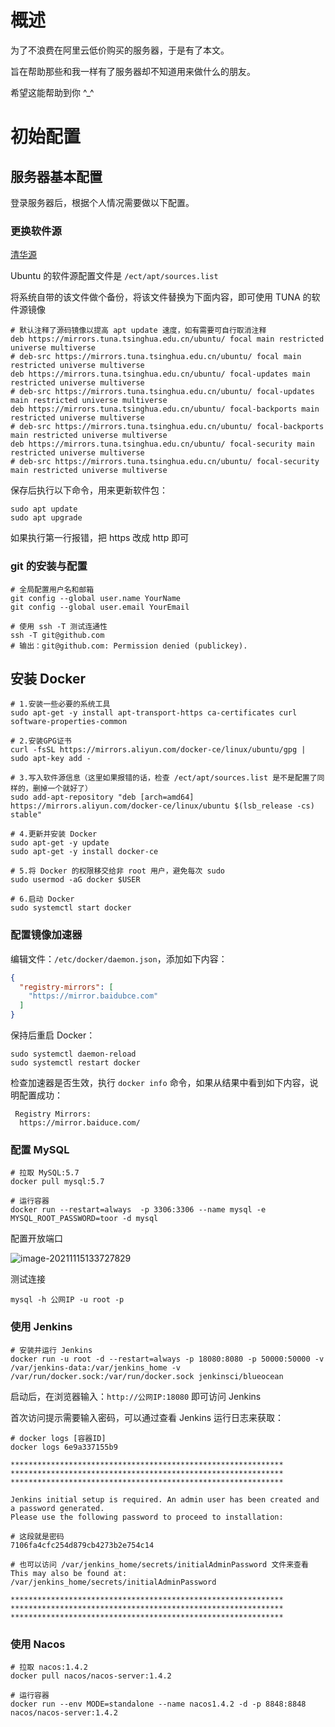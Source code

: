 # 概述

为了不浪费在阿里云低价购买的服务器，于是有了本文。

旨在帮助那些和我一样有了服务器却不知道用来做什么的朋友。

希望这能帮助到你 ^_^

# 初始配置

## 服务器基本配置

登录服务器后，根据个人情况需要做以下配置。

### 更换软件源

[清华源](https://mirrors.tuna.tsinghua.edu.cn/help/ubuntu/)

Ubuntu 的软件源配置文件是 ```/ect/apt/sources.list```

将系统自带的该文件做个备份，将该文件替换为下面内容，即可使用 TUNA 的软件源镜像

```shell
# 默认注释了源码镜像以提高 apt update 速度，如有需要可自行取消注释
deb https://mirrors.tuna.tsinghua.edu.cn/ubuntu/ focal main restricted universe multiverse
# deb-src https://mirrors.tuna.tsinghua.edu.cn/ubuntu/ focal main restricted universe multiverse
deb https://mirrors.tuna.tsinghua.edu.cn/ubuntu/ focal-updates main restricted universe multiverse
# deb-src https://mirrors.tuna.tsinghua.edu.cn/ubuntu/ focal-updates main restricted universe multiverse
deb https://mirrors.tuna.tsinghua.edu.cn/ubuntu/ focal-backports main restricted universe multiverse
# deb-src https://mirrors.tuna.tsinghua.edu.cn/ubuntu/ focal-backports main restricted universe multiverse
deb https://mirrors.tuna.tsinghua.edu.cn/ubuntu/ focal-security main restricted universe multiverse
# deb-src https://mirrors.tuna.tsinghua.edu.cn/ubuntu/ focal-security main restricted universe multiverse
```
保存后执行以下命令，用来更新软件包：

 ```shell
 sudo apt update
 sudo apt upgrade
 ```

如果执行第一行报错，把 https 改成 http 即可

### git 的安装与配置

```shell
# 全局配置用户名和邮箱
git config --global user.name YourName
git config --global user.email YourEmail

# 使用 ssh -T 测试连通性
ssh -T git@github.com
# 输出：git@github.com: Permission denied (publickey).
```

## 安装 Docker

```shell
# 1.安装一些必要的系统工具
sudo apt-get -y install apt-transport-https ca-certificates curl software-properties-common

# 2.安装GPG证书
curl -fsSL https://mirrors.aliyun.com/docker-ce/linux/ubuntu/gpg | sudo apt-key add -

# 3.写入软件源信息（这里如果报错的话，检查 /ect/apt/sources.list 是不是配置了同样的，删掉一个就好了）
sudo add-apt-repository "deb [arch=amd64] https://mirrors.aliyun.com/docker-ce/linux/ubuntu $(lsb_release -cs) stable"

# 4.更新并安装 Docker
sudo apt-get -y update
sudo apt-get -y install docker-ce

# 5.将 Docker 的权限移交给非 root 用户，避免每次 sudo
sudo usermod -aG docker $USER

# 6.启动 Docker
sudo systemctl start docker
```

### 配置镜像加速器

编辑文件：```/etc/docker/daemon.json```，添加如下内容：

```json
{
  "registry-mirrors": [
    "https://mirror.baidubce.com"
  ]
}
```

保持后重启 Docker：

  ```shell
  sudo systemctl daemon-reload
  sudo systemctl restart docker
  ```

检查加速器是否生效，执行 ```docker info``` 命令，如果从结果中看到如下内容，说明配置成功：

```
 Registry Mirrors:
  https://mirror.baiduce.com/
```

### 配置 MySQL

```shell
# 拉取 MySQL:5.7
docker pull mysql:5.7

# 运行容器
docker run --restart=always  -p 3306:3306 --name mysql -e MYSQL_ROOT_PASSWORD=toor -d mysql
```

配置开放端口

![image-20211115133727829](D:\学习笔记\个人服务器运维指南\个人服务器运维指南.assets\image-20211115133727829.png)

测试连接

```shell
mysql -h 公网IP -u root -p
```

### 使用 Jenkins

```shell
# 安装并运行 Jenkins
docker run -u root -d --restart=always -p 18080:8080 -p 50000:50000 -v /var/jenkins-data:/var/jenkins_home -v /var/run/docker.sock:/var/run/docker.sock jenkinsci/blueocean
```

启动后，在浏览器输入：```http://公网IP:18080``` 即可访问 Jenkins

首次访问提示需要输入密码，可以通过查看 Jenkins 运行日志来获取：

```shell
# docker logs [容器ID]
docker logs 6e9a337155b9
```

```shell
*************************************************************
*************************************************************
*************************************************************

Jenkins initial setup is required. An admin user has been created and a password generated.
Please use the following password to proceed to installation:

# 这段就是密码
7106fa4cfc254d879cb4273b2e754c14

# 也可以访问 /var/jenkins_home/secrets/initialAdminPassword 文件来查看
This may also be found at: /var/jenkins_home/secrets/initialAdminPassword

*************************************************************
*************************************************************
*************************************************************
```

### 使用 Nacos

```shell
# 拉取 nacos:1.4.2
docker pull nacos/nacos-server:1.4.2

# 运行容器
docker run --env MODE=standalone --name nacos1.4.2 -d -p 8848:8848 nacos/nacos-server:1.4.2
```



